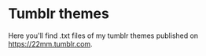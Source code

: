 # Tumblr themes
Here you'll find .txt files of my tumblr themes published on https://22mm.tumblr.com.
